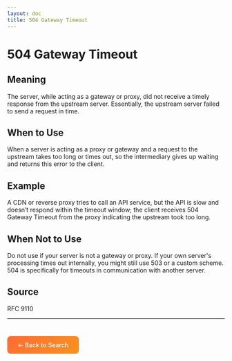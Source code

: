 ```yaml
---
layout: doc
title: 504 Gateway Timeout
---
```


# 504 Gateway Timeout

## Meaning

The server, while acting as a gateway or proxy, did not receive a timely response from the upstream server. Essentially, the upstream server failed to send a request in time.

## When to Use

When a server is acting as a proxy or gateway and a request to the upstream takes too long or times out, so the intermediary gives up waiting and returns this error to the client.

## Example

A CDN or reverse proxy tries to call an API service, but the API is slow and doesn’t respond within the timeout window; the client receives 504 Gateway Timeout from the proxy indicating the upstream took too long.

## When Not to Use

Do not use if your server is not a gateway or proxy. If your own server's processing times out internally, you might still use 503 or a custom scheme. 504 is specifically for timeouts in communication with another server.

## Source

RFC 9110

---

<div style="margin-top: 40px;">
  <a href="/" style="display: inline-block; padding: 12px 24px; background: linear-gradient(135deg, #ff6b35, #f7931e); color: white; text-decoration: none; border-radius: 8px; font-weight: 500;">← Back to Search</a>
</div>
